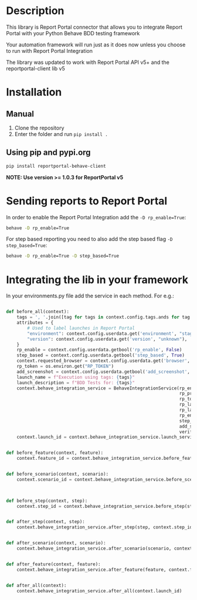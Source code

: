 # Description

This library is Report Portal connector that allows you to integrate Report Portal with your Python Behave BDD testing framework

Your automation framework will run just as it does now unless you choose to run with Report Portal Integration

The library was updated to work with Report Portal API v5+ and the reportportal-client lib v5

# Installation

## Manual
1. Clone the repository
2. Enter the folder and run `pip install .`

## Using pip and pypi.org
```bash
pip install reportportal-behave-client
```
**NOTE: Use version >= 1.0.3 for ReportPortal v5**

# Sending reports to Report Portal

In order to enable the Report Portal Integration add the  `-D rp_enable=True`:
```bash
behave -D rp_enable=True
```

For step based reporting you need to also add the step based flag `-D step_based=True`:
```bash
behave -D rp_enable=True -D step_based=True
```

# Integrating the lib in your framework

In your environments.py file add the service in each method. For e.g.:

```python

def before_all(context):
    tags = ', '.join([tag for tags in context.config.tags.ands for tag in tags])
    attributes = {
        # Used to label launches in Report Portal
        "environment": context.config.userdata.get('environment', "staging"),
        "version": context.config.userdata.get('version', "unknown"),
    } 
    rp_enable = context.config.userdata.getbool('rp_enable', False)
    step_based = context.config.userdata.getbool('step_based', True)
    context.requested_browser = context.config.userdata.get('browser', "chrome")
    rp_token = os.environ.get("RP_TOKEN")
    add_screenshot = context.config.userdata.getbool('add_screenshot', False)
    launch_name = f"Execution using tags: {tags}"
    launch_description = f"BDD Tests for: {tags}"
    context.behave_integration_service = BehaveIntegrationService(rp_endpoint=rp_endpoint,
                                                                  rp_project=rp_project,
                                                                  rp_token=rp_token,
                                                                  rp_launch_name=launch_name,
                                                                  rp_launch_description=launch_description,
                                                                  rp_enable=rp_enable,
                                                                  step_based=step_based,
                                                                  add_screenshot=add_screenshot,
                                                                  verify_ssl=False)
    context.launch_id = context.behave_integration_service.launch_service(attributes=attributes, tags=tags)


def before_feature(context, feature):
    context.feature_id = context.behave_integration_service.before_feature(feature)


def before_scenario(context, scenario):
    context.scenario_id = context.behave_integration_service.before_scenario(scenario,
                                                                             feature_id=context.feature_id)


def before_step(context, step):
    context.step_id = context.behave_integration_service.before_step(step, scenario_id=context.scenario_id)


def after_step(context, step):
    context.behave_integration_service.after_step(step, context.step_id)


def after_scenario(context, scenario):
    context.behave_integration_service.after_scenario(scenario, context.scenario_id)


def after_feature(context, feature):
    context.behave_integration_service.after_feature(feature, context.feature_id)


def after_all(context):
    context.behave_integration_service.after_all(context.launch_id)

```

